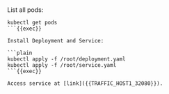 
<br>

List all pods:

```plain
kubectl get pods
```{{exec}}

Install Deployment and Service:

```plain
kubectl apply -f /root/deployment.yaml
kubectl apply -f /root/service.yaml
```{{exec}}

Access service at [link]({{TRAFFIC_HOST1_32080}}).
